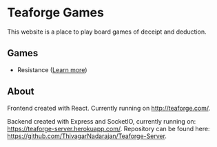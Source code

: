 # Teaforge Games

This website is a place to play board games of deceipt and deduction.

## Games

* Resistance ([Learn more](https://boardgamegeek.com/boardgame/41114/resistance))

## About

Frontend created with React. Currently running on http://teaforge.com/.

Backend created with Express and SocketIO, currently running on: https://teaforge-server.herokuapp.com/. Repository can be found here: https://github.com/ThivagarNadarajan/Teaforge-Server.




